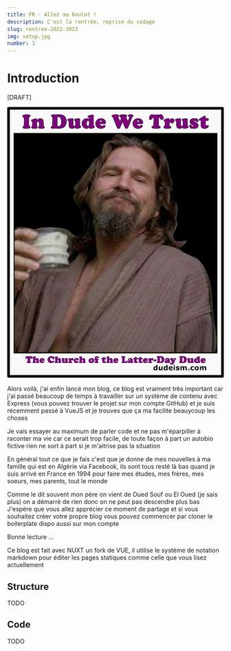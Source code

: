 ```yaml
---
title: FR - Allez au boulot !
description: C'est la rentrée, reprise du codage
slug: rentree-2022-2023
img: setup.jpg
number: 3
---
```


# Introduction

[DRAFT]

![](https://raw.githubusercontent.com/nazimboudeffa/assets2/main/pics/dudeism/in-dude-we-trust.jpg)

Alors voilà, j'ai enfin lancé mon blog, ce blog est vraiment très important car j'ai passé beaucoup de temps à travailler sur un système de contenu avec Express (vous pouvez trouver le projet sur mon compte GitHub) et je suis récemment passé à VueJS et je trouves que ça ma facilite beauycoup les choses

Je vais essayer au maximum de parler code et ne pas m'éparpiller à raconter ma vie car ce serait trop facile, de toute façon à part un autobio fictive rien ne sort à part si je m'aitrise pas la situation

En général tout ce que je fais c'est que je donne de mes nouvelles à ma famille qui est en Algérie via Facebook, ils sont tous resté là bas quand je suis arrivé en France en 1994 pour faire mes études, mes frères, mes soeurs, mes parents, tout le monde

Comme le dit souvent mon père on vient de Oued Souf ou El Oued (je sais plus) on a démarré de rien donc on ne peut pas descendre plus bas
J'espère que vous allez apprécier ce moment de partage et si vous souhaitez créer votre propre blog vous pouvez commencer par cloner le boilerplate dispo aussi sur mon compte

Bonne lecture ...

Ce blog est fait avec NUXT un fork de VUE, il utilise le système de notation markdown pour éditer les pages statiques comme celle que vous lisez actuellement

## Structure

TODO

## Code

TODO
